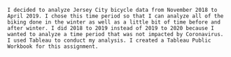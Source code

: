 	I decided to analyze Jersey City bicycle data from November 2018 to April 2019. I chose this time period so that I can analyze all of the biking done in the winter as well as a little bit of time before and after winter. I did 2018 to 2019 instead of 2019 to 2020 because I wanted to analyze a time period that was not impacted by Coronavirus. I used Tableau to conduct my analysis. I created a Tableau Public Workbook for this assignment. 
	
